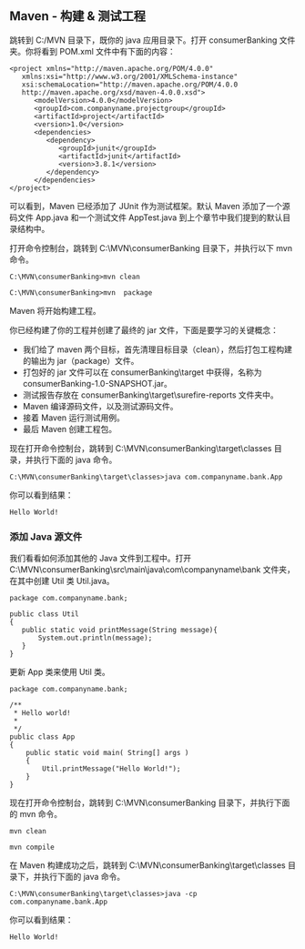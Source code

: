 ## Maven - 构建 & 测试工程
跳转到 C:/MVN 目录下，既你的 java 应用目录下。打开 consumerBanking 文件夹。你将看到 POM.xml 文件中有下面的内容：  
```
<project xmlns="http://maven.apache.org/POM/4.0.0"
   xmlns:xsi="http://www.w3.org/2001/XMLSchema-instance"
   xsi:schemaLocation="http://maven.apache.org/POM/4.0.0
   http://maven.apache.org/xsd/maven-4.0.0.xsd">
      <modelVersion>4.0.0</modelVersion>
      <groupId>com.companyname.projectgroup</groupId>
      <artifactId>project</artifactId>
      <version>1.0</version>
      <dependencies>
         <dependency>
            <groupId>junit</groupId>
            <artifactId>junit</artifactId>
            <version>3.8.1</version>
         </dependency>
      </dependencies>  
</project>
```
可以看到，Maven 已经添加了 JUnit 作为测试框架。默认 Maven 添加了一个源码文件 App.java 和一个测试文件 AppTest.java 到上个章节中我们提到的默认目录结构中。

打开命令控制台，跳转到 C:\MVN\consumerBanking 目录下，并执行以下 mvn 命令。

```
C:\MVN\consumerBanking>mvn clean
```  
```
C:\MVN\consumerBanking>mvn  package
```
Maven 将开始构建工程。


你已经构建了你的工程并创建了最终的 jar 文件，下面是要学习的关键概念：
- 我们给了 maven 两个目标，首先清理目标目录（clean），然后打包工程构建的输出为 jar（package）文件。
- 打包好的 jar 文件可以在 consumerBanking\target 中获得，名称为 consumerBanking-1.0-SNAPSHOT.jar。
- 测试报告存放在 consumerBanking\target\surefire-reports 文件夹中。
- Maven 编译源码文件，以及测试源码文件。
- 接着 Maven 运行测试用例。
- 最后 Maven 创建工程包。

现在打开命令控制台，跳转到 C:\MVN\consumerBanking\target\classes 目录，并执行下面的 java 命令。

```
C:\MVN\consumerBanking\target\classes>java com.companyname.bank.App
```
你可以看到结果：

```
Hello World!
```

### 添加 Java 源文件
我们看看如何添加其他的 Java 文件到工程中。打开 C:\MVN\consumerBanking\src\main\java\com\companyname\bank 文件夹，在其中创建 Util 类 Util.java。

```
package com.companyname.bank;

public class Util 
{
   public static void printMessage(String message){
       System.out.println(message);
   }
}
```
更新 App 类来使用 Util 类。

```
package com.companyname.bank;

/**
 * Hello world!
 *
 */
public class App 
{
    public static void main( String[] args )
    {
        Util.printMessage("Hello World!");
    }
}
```
现在打开命令控制台，跳转到 C:\MVN\consumerBanking 目录下，并执行下面的 mvn 命令。

```
mvn clean
```
```
mvn compile
```
在 Maven 构建成功之后，跳转到 C:\MVN\consumerBanking\target\classes 目录下，并执行下面的 java 命令。

```
C:\MVN\consumerBanking\target\classes>java -cp com.companyname.bank.App

```
你可以看到结果：

```
Hello World!
```